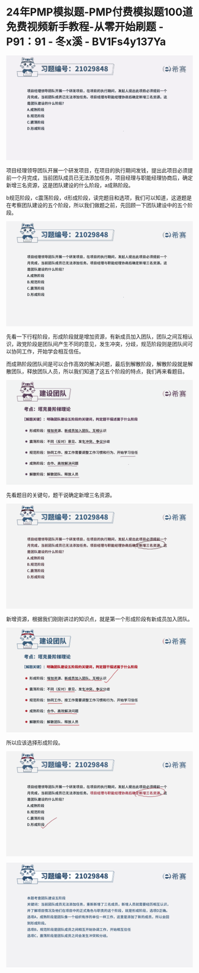 # 24年PMP模拟题-PMP付费模拟题100道免费视频新手教程-从零开始刷题 - P91：91 - 冬x溪 - BV1Fs4y137Ya

![](img/42d9f744723ab9a5f8f10a228dbe64bd_0.png)

项目经理领导团队开展一个研发项目，在项目的执行期间发钱，提出此项目必须提前一个月完成，当前团队成员已无法添加任务，项目经理与职能经理协商后，确定新增三名资源，这是团队建设的什么阶段，a成熟阶段。

b规范阶段，c震荡阶段，d形成阶段，读完题目和选项，我们可以知道，这道题是在考察团队建设的五个阶段，所以我们做题之前，先回顾一下团队建设中的五个阶段。



![](img/42d9f744723ab9a5f8f10a228dbe64bd_2.png)

先看一下行程阶段，形成阶段就是增加资源，有新成员加入团队，团队之间互相认识，政党阶段是团队间产生不同的意见，发生冲突，分歧，规范阶段则是团队间可以协同工作，开始学会相互信任。

而成熟阶段团队间是可以合作高效的解决问题，最后到解散阶段，解散阶段就是解散团队，释放团队人员，所以我们知道了这五个阶段的特点，我们再来看题目。



![](img/42d9f744723ab9a5f8f10a228dbe64bd_4.png)

先看题目的关键句，题干说确定新增三名资源。

![](img/42d9f744723ab9a5f8f10a228dbe64bd_6.png)

新增资源，根据我们刚刚讲过的知识点，就是第一个形成阶段有新成员加入团队。

![](img/42d9f744723ab9a5f8f10a228dbe64bd_8.png)

所以应该选择形成阶段。

![](img/42d9f744723ab9a5f8f10a228dbe64bd_10.png)

![](img/42d9f744723ab9a5f8f10a228dbe64bd_11.png)